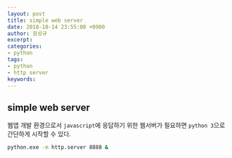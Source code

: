 ```yaml
---
layout: post
title: simple web server
date: 2018-10-14 23:55:00 +0900
author: 원성규
excerpt: 
categories:
- python
tags:
- python
- http server
keywords:
---
```


## simple web server

웹앱 개발 환경으로서 `javascript`에 응답하기 위한 웹서버가 필요하면 `python 3`으로 간단하게 시작할 수 있다.
```bash
python.exe -m http.server 8888 &
```
